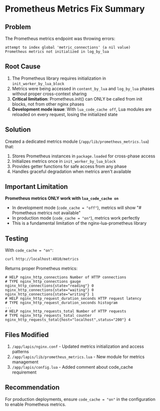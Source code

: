 # Prometheus Metrics Fix Summary

## Problem
The Prometheus metrics endpoint was throwing errors:
```
attempt to index global 'metric_connections' (a nil value)
Prometheus metrics not initialized in log_by_lua
```

## Root Cause
1. The Prometheus library requires initialization in `init_worker_by_lua_block`
2. Metrics were being accessed in `content_by_lua` and `log_by_lua` phases without proper cross-context sharing
3. **Critical limitation**: Prometheus.init() can ONLY be called from init blocks, not from other nginx phases
4. **Development mode issue**: With `lua_code_cache off`, Lua modules are reloaded on every request, losing the initialized state

## Solution
Created a dedicated metrics module (`/app/lib/prometheus_metrics.lua`) that:
1. Stores Prometheus instances in `package.loaded` for cross-phase access
2. Initializes metrics once in `init_worker_by_lua_block`
3. Provides getter functions for safe access from any phase
4. Handles graceful degradation when metrics aren't available

## Important Limitation
**Prometheus metrics ONLY work with `lua_code_cache on`**

- In development mode (`code_cache = "off"`), metrics will show "# Prometheus metrics not available"
- In production mode (`code_cache = "on"`), metrics work perfectly
- This is a fundamental limitation of the nginx-lua-prometheus library

## Testing
With `code_cache = "on"`:
```bash
curl http://localhost:4010/metrics
```

Returns proper Prometheus metrics:
```
# HELP nginx_http_connections Number of HTTP connections
# TYPE nginx_http_connections gauge
nginx_http_connections{state="reading"} 0
nginx_http_connections{state="waiting"} 0
nginx_http_connections{state="writing"} 1
# HELP nginx_http_request_duration_seconds HTTP request latency
# TYPE nginx_http_request_duration_seconds histogram
...
# HELP nginx_http_requests_total Number of HTTP requests
# TYPE nginx_http_requests_total counter
nginx_http_requests_total{host="localhost",status="200"} 4
```

## Files Modified
1. `/app/lapis/nginx.conf` - Updated metrics initialization and access patterns
2. `/app/lapis/lib/prometheus_metrics.lua` - New module for metrics management
3. `/app/lapis/config.lua` - Added comment about code_cache requirement

## Recommendation
For production deployments, ensure `code_cache = "on"` in the configuration to enable Prometheus metrics.
